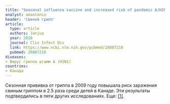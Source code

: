 ```yaml
---
title: "Seasonal influenza vaccine and increased risk of pandemic A/H1N1 related illness: first detection of the association in British Columbia, Canada"
analyst: amantonio
header: 'Свиной грипп'
article:
  type: article
  authors: Janjua
  year: 2010
  journal: Clin Infect Dis
  link: https://www.ncbi.nlm.nih.gov/pubmed/20887210
  pubmed: 20887210
diseases:
- Вирус гриппа штамм A (H1N1)
countries:
- Канада
---
```


Сезонная прививка от гриппа в 2009 году повышала риск заражения свиным гриппом в 2.5 раза среди детей в Канаде. Эти результаты подтвердились в пяти других исследованиях. Еще: [[1]](https://www.ncbi.nlm.nih.gov/pmc/articles/pmid/20386731/).
